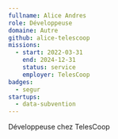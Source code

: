 ```yaml
---
fullname: Alice Andres
role: Développeuse
domaine: Autre
github: alice-telescoop
missions:
  - start: 2022-03-31
    end: 2024-12-31
    status: service
    employer: TelesCoop
badges:
  - segur
startups:
  - data-subvention
---
```


Développeuse chez TelesCoop
